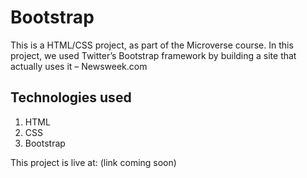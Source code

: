 # Bootstrap

This is a HTML/CSS project, as part of the Microverse course. In this project, we used Twitter’s Bootstrap framework by building a site that actually uses it – Newsweek.com

## Technologies used
1. HTML
2. CSS
3. Bootstrap

This project is live at: (link coming soon)